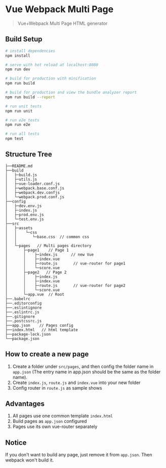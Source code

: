 # Vue Webpack Multi Page

> Vue+Webpack Multi Page HTML generator

## Build Setup

``` bash
# install dependencies
npm install

# serve with hot reload at localhost:8080
npm run dev

# build for production with minification
npm run build

# build for production and view the bundle analyzer report
npm run build --report

# run unit tests
npm run unit

# run e2e tests
npm run e2e

# run all tests
npm test
```
## Structure Tree
```
├──README.md
├──build
│   ├─build.js
│   ├─utils.js
│   ├─vue-loader.conf.js
│   ├─webpack.base.conf.js
│   ├─webpack.dev.confjs
│   └─webpack.prod.conf.js
├──config
│   ├─dev.env.js
│   ├─index.js
│   ├─prod.env.js
│   └─test.env.js
├──src
│   ├─assets
│   │    └─css
│   │       └─base.css  // common css
│   │
│   └─pages   // Multi pages directory
│       ├─page1    // Page 1
│       │    ├─index.js      // new Vue
│       │    ├─index.vue
│       │    ├─route.js       // vue-router for page1
│       │    └─score.vue
│       ├─page2   // Page 2
│       │    ├─index.js
│       │    ├─index.vue
│       │    ├─route.js       // vue-router for page2
│       │    └─score.vue
│       └─app.vue  // Root
├──.babelrc
├──.editorconfig
├──.eslintignore
├──.eslintrc.js
├──.gitignore
├──.postcssrc.js
├──app.json    // Pages config
├──index.html   // html template
├──package-lock.json
└──package.json
```
## How to create a new page
1. Create a folder under `src/pages`, and then config the folder name in `app.json` (The entry name in app.json should be the same as the folder name).
2. Create `index.js`, `route.js` and `index.vue` into your new folder
3. Config router in `route.js` as sample shows

## Advantages
1. All pages use one common template `index.html`
2. Build pages as `app.json` configured
3. Pages use its own vue-router separately

## Notice
If you don't want to build any page, just remove it from `app.json`. Then webpack won't build it.
